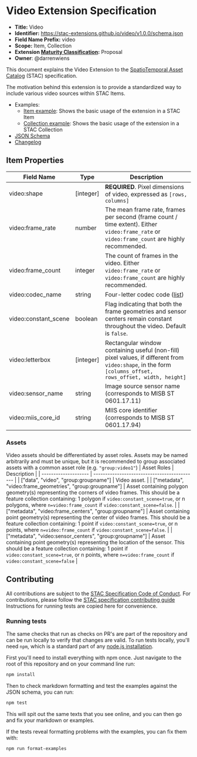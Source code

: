 # Video Extension Specification

- **Title:** Video
- **Identifier:** <https://stac-extensions.github.io/video/v1.0.0/schema.json>
- **Field Name Prefix:** video
- **Scope:** Item, Collection
- **Extension [Maturity Classification](https://github.com/radiantearth/stac-spec/tree/master/extensions/README.md#extension-maturity):** Proposal
- **Owner**: @darrenwiens

This document explains the Video Extension to the [SpatioTemporal Asset Catalog](https://github.com/radiantearth/stac-spec) (STAC) specification.

The motivation behind this extension is to provide a standardized way to include various video sources within STAC Items.

- Examples:
  - [Item example](examples/item.json): Shows the basic usage of the extension in a STAC Item
  - [Collection example](examples/collection.json): Shows the basic usage of the extension in a STAC Collection
- [JSON Schema](json-schema/schema.json)
- [Changelog](./CHANGELOG.md)

## Item Properties

| Field Name           | Type       | Description                                                                                                                                               |
| -------------------- | ---------- | --------------------------------------------------------------------------------------------------------------------------------------------------------- |
| video:shape          | \[integer] | **REQUIRED**. Pixel dimensions of video, expressed as `[rows, columns]`                                                                                   |
| video:frame_rate     | number     | The mean frame rate, frames per second (frame count / time extent). Either `video:frame_rate` or `video:frame_count` are highly recommended.              |
| video:frame_count    | integer    | The count of frames in the video. Either `video:frame_rate` or `video:frame_count` are highly recommended.                                                |
| video:codec_name     | string     | Four-letter codec code ([list](https://mp4ra.org/#/codecs#))                                                                                              |
| video:constant_scene | boolean    | Flag indicating that both the frame geometries and sensor centers remain constant throughout the video. Default is `false`.                               |
| video:letterbox      | \[integer] | Rectangular window containing useful (non-fill) pixel values, if different from `video:shape`, in the form `[columns_offset, rows_offset, width, height]` |
| video:sensor_name    | string     | Image source sensor name (corresponds to MISB ST 0601.17.11)                                                                                              |
| video:miis_core_id   | string     | MIIS core identifier (corresponds to MISB ST 0601.17.94)                                                                                                  |

### Assets

Video assets should be differentiated by asset roles. Assets may be named arbitrarily and must be unique, but it is recommended to group associated assets with a common asset role (e.g. `"group:video1"`)
| Asset Roles | Description |
| -------------------- | -------------------------------------------- |
| \["data", "video", "group:groupname"] | Video asset. |
| \["metadata", "video:frame_geometries", "group:groupname"] | Asset containing polygon geometry(s) representing the corners of video frames. This should be a feature collection containing: 1 polygon if `video:constant_scene=true`, or n polygons, where `n=video:frame_count` if `video:constant_scene=false`. |
| \["metadata", "video:frame_centers", "group:groupname"] | Asset containing point geometry(s) representing the center of video frames. This should be a feature collection containing: 1 point if `video:constant_scene=true`, or n points, where `n=video:frame_count` if `video:constant_scene=false`. |
| \["metadata", "video:sensor_centers", "group:groupname"] | Asset containing point geometry(s) representing the location of the sensor. This should be a feature collection containing: 1 point if `video:constant_scene=true`, or n points, where `n=video:frame_count` if `video:constant_scene=false` |

## Contributing

All contributions are subject to the
[STAC Specification Code of Conduct](https://github.com/radiantearth/stac-spec/blob/master/CODE_OF_CONDUCT.md).
For contributions, please follow the
[STAC specification contributing guide](https://github.com/radiantearth/stac-spec/blob/master/CONTRIBUTING.md) Instructions
for running tests are copied here for convenience.

### Running tests

The same checks that run as checks on PR's are part of the repository and can be run locally to verify that changes are valid.
To run tests locally, you'll need `npm`, which is a standard part of any [node.js installation](https://nodejs.org/en/download/).

First you'll need to install everything with npm once. Just navigate to the root of this repository and on
your command line run:

```bash
npm install
```

Then to check markdown formatting and test the examples against the JSON schema, you can run:

```bash
npm test
```

This will spit out the same texts that you see online, and you can then go and fix your markdown or examples.

If the tests reveal formatting problems with the examples, you can fix them with:

```bash
npm run format-examples
```

